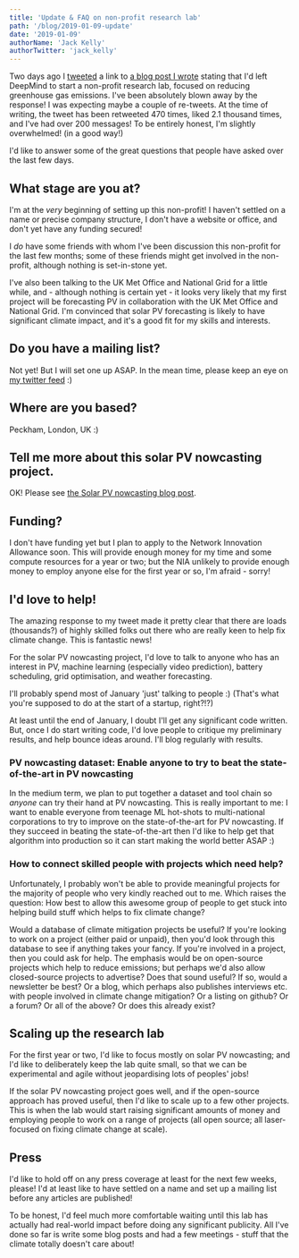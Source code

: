 ```yaml
---
title: 'Update & FAQ on non-profit research lab'
path: '/blog/2019-01-09-update'
date: '2019-01-09'
authorName: 'Jack Kelly'
authorTwitter: 'jack_kelly'
---
```


Two days ago I [tweeted](https://twitter.com/jack_kelly/status/1082283333202128897) a link to [a blog post I wrote](/blog/2019-01-07-non-profit) stating that I'd left DeepMind to start a non-profit research lab, focused on reducing greenhouse gas emissions. I've been absolutely blown away by the response! I was expecting maybe a couple of re-tweets. At the time of writing, the tweet has been retweeted 470 times, liked 2.1 thousand times, and I've had over 200 messages! To be entirely honest, I'm slightly overwhelmed! (in a good way!)

I'd like to answer some of the great questions that people have asked over the last few days.

## What stage are you at?

I'm at the _very_ beginning of setting up this non-profit! I haven't settled on a name or precise company structure, I don't have a website or office, and don't yet have any funding secured!

I _do_ have some friends with whom I've been discussion this non-profit for the last few months; some of these friends might get involved in the non-profit, although nothing is set-in-stone yet.

I've also been talking to the UK Met Office and National Grid for a little while, and - although nothing is certain yet - it looks very likely that my first project will be forecasting PV in collaboration with the UK Met Office and National Grid. I'm convinced that solar PV forecasting is likely to have significant climate impact, and it's a good fit for my skills and interests.

## Do you have a mailing list?

Not yet! But I will set one up ASAP. In the mean time, please keep an eye on [my twitter feed](https://twitter.com/jack_kelly) :)

## Where are you based?

Peckham, London, UK :)

## Tell me more about this solar PV nowcasting project.

OK! Please see [the Solar PV nowcasting blog post](/blog/2019-01-09-solar-pv-nowcasting).

## Funding?

I don't have funding yet but I plan to apply to the Network Innovation Allowance soon. This will provide enough money for my time and some compute resources for a year or two; but the NIA unlikely to provide enough money to employ anyone else for the first year or so, I'm afraid - sorry!

## I'd love to help!

The amazing response to my tweet made it pretty clear that there are loads (thousands?) of highly skilled folks out there who are really keen to help fix climate change. This is fantastic news!

For the solar PV nowcasting project, I'd love to talk to anyone who has an interest in PV, machine learning (especially video prediction), battery scheduling, grid optimisation, and weather forecasting.

I'll probably spend most of January 'just' talking to people :) (That's what you're supposed to do at the start of a startup, right?!?)

At least until the end of January, I doubt I'll get any significant code written. But, once I do start writing code, I'd love people to critique my preliminary results, and help bounce ideas around. I'll blog regularly with results.

### PV nowcasting dataset: Enable anyone to try to beat the state-of-the-art in PV nowcasting

In the medium term, we plan to put together a dataset and tool chain so _anyone_ can try their hand at PV nowcasting. This is really important to me: I want to enable everyone from teenage ML hot-shots to multi-national corporations to try to improve on the state-of-the-art for PV nowcasting. If they succeed in beating the state-of-the-art then I'd like to help get that algorithm into production so it can start making the world better ASAP :)

### How to connect skilled people with projects which need help?

Unfortunately, I probably won't be able to provide meaningful projects for the majority of people who very kindly reached out to me. Which raises the question: How best to allow this awesome group of people to get stuck into helping build stuff which helps to fix climate change?

Would a database of climate mitigation projects be useful? If you're looking to work on a project (either paid or unpaid), then you'd look through this database to see if anything takes your fancy. If you're involved in a project, then you could ask for help. The emphasis would be on open-source projects which help to reduce emissions; but perhaps we'd also allow closed-source projects to advertise? Does that sound useful? If so, would a newsletter be best? Or a blog, which perhaps also publishes interviews etc. with people involved in climate change mitigation? Or a listing on github? Or a forum? Or all of the above? Or does this already exist?

## Scaling up the research lab

For the first year or two, I'd like to focus mostly on solar PV nowcasting; and I'd like to deliberately keep the lab quite small, so that we can be experimental and agile without jeopardising lots of peoples' jobs!

If the solar PV nowcasting project goes well, and if the open-source approach has proved useful, then I'd like to scale up to a few other projects. This is when the lab would start raising significant amounts of money and employing people to work on a range of projects (all open source; all laser-focused on fixing climate change at scale).

## Press

I'd like to hold off on any press coverage at least for the next few weeks, please! I'd at least like to have settled on a name and set up a mailing list before any articles are published!

To be honest, I'd feel much more comfortable waiting until this lab has actually had real-world impact before doing any significant publicity. All I've done so far is write some blog posts and had a few meetings - stuff that the climate totally doesn't care about!
